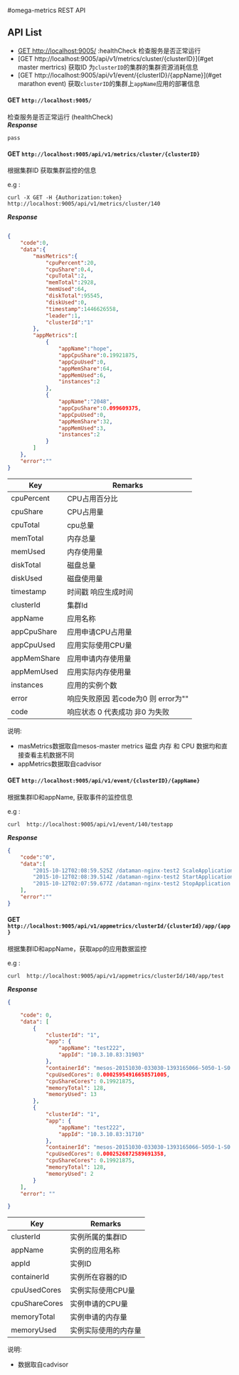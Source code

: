 #omega-metrics REST API

## API List
  - [GET http://localhost:9005/](#healthCheck)  :healthCheck  检查服务是否正常运行
  - [GET http://localhost:9005/api/v1/metrics/cluster/{clusterID}](#get master mertrics) 获取ID 为`clusterID`的集群的集群资源消耗信息
  - [GET http://localhost:9005/api/v1/event/{clusterID}/{appName}](#get marathon event) 获取`clusterID`的集群上`appName`应用的部署信息

#### GET `http://localhost:9005/`
检查服务是否正常运行 (healthCheck)   </br>
***Response***
```
pass
```

#### GET `http://localhost:9005/api/v1/metrics/cluster/{clusterID}`
根据集群ID 获取集群监控的信息

e.g :
```shell
curl -X GET -H {Authorization:token} http://localhost:9005/api/v1/metrics/cluster/140
```

***Response***
```json

{
    "code":0,
    "data":{
        "masMetrics":{
            "cpuPercent":20,
            "cpuShare":0.4,
            "cpuTotal":2,
            "memTotal":2928,
            "memUsed":64,
            "diskTotal":95545,
            "diskUsed":0,
            "timestamp":1446626558,
            "leader":1,
            "clusterId":"1"
        },
        "appMetrics":[
            {
                "appName":"hope",
                "appCpuShare":0.19921875,
                "appCpuUsed":0,
                "appMemShare":64,
                "appMemUsed":6,
                "instances":2
            },
            {
                "appName":"2048",
                "appCpuShare":0.099609375,
                "appCpuUsed":0,
                "appMemShare":32,
                "appMemUsed":3,
                "instances":2
            }
        ]
    },
    "error":""
}
```

|Key          |Remarks                           |
|-------------|----------------------------------|
|cpuPercent   |CPU占用百分比                     |
|cpuShare     |CPU占用量                         |
|cpuTotal     |cpu总量                           |
|memTotal     |内存总量                          |
|memUsed      |内存使用量                        |
|diskTotal    |磁盘总量                          |
|diskUsed     |磁盘使用量                        |
|timestamp    |时间戳  响应生成时间              |
|clusterId    |集群Id                            |
|appName      |应用名称                          |
|appCpuShare  |应用申请CPU占用量                 |
|appCpuUsed   |应用实际使用CPU量                 |
|appMemShare  |应用申请内存使用量                |
|appMemUsed   |应用实际内存使用量                |
|instances    |应用的实例个数                    |
|error        |响应失败原因 若code为0 则 error为"" |
|code         |响应状态 0 代表成功 非0 为失败       |

说明:
* masMetrics数据取自mesos-master metrics 磁盘 内存 和 CPU 数据均和直接查看主机数据不同
* appMetrics数据取自cadvisor

#### GET `http://localhost:9005/api/v1/event/{clusterID}/{appName}`
根据集群ID和appName, 获取事件的监控信息

e.g :
```shell
curl  http://localhost:9005/api/v1/event/140/testapp
```

***Response***
```json
{
    "code":"0",
    "data":[
        "2015-10-12T02:08:59.525Z /dataman-nginx-test2 ScaleApplication deployment_step_success",
        "2015-10-12T02:08:39.514Z /dataman-nginx-test2 StartApplication deployment_step_success",
        "2015-10-12T02:07:59.677Z /dataman-nginx-test2 StopApplication deployment_step_success"
    ],
    "error":""
}
```

#### GET `http://localhost:9005/api/v1/appmetrics/clusterId/{clusterId}/app/{app}`
根据集群ID和appName，获取app的应用数据监控

e.g :
```shell
curl  http://localhost:9005/api/v1/appmetrics/clusterId/140/app/test
```

***Response***
```json
{

    "code": 0,
    "data": [
        {
            "clusterId": "1",
            "app": {
                "appName": "test222",
                "appId": "10.3.10.83:31903"
            },
            "containerId": "mesos-20151030-033030-1393165066-5050-1-S0.2f8b7126-1391-4d72-8477-8c92a2a83677",
            "cpuUsedCores": 0.00025954916658571005,
            "cpuShareCores": 0.19921875,
            "memoryTotal": 128,
            "memoryUsed": 13
        },
        {
            "clusterId": "1",
            "app": {
                "appName": "test222",
                "appId": "10.3.10.83:31710"
            },
            "containerId": "mesos-20151030-033030-1393165066-5050-1-S0.c37109b5-4058-4da3-a3fd-6785a3fa32a6",
            "cpuUsedCores": 0.0002526872589691358,
            "cpuShareCores": 0.19921875,
            "memoryTotal": 128,
            "memoryUsed": 2
        }
    ],
    "error": ""

}
```


|Key          |Remarks                           |
|-------------|----------------------------------|
|clusterId    |实例所属的集群ID                  |
|appName      |实例的应用名称                    |
|appId        |实例ID                            |
|containerId  |实例所在容器的ID                  |
|cpuUsedCores |实例实际使用CPU量                 |
|cpuShareCores|实例申请的CPU量                   |
|memoryTotal  |实例申请的内存量                  |
|memoryUsed   |实例实际使用的内存量              |

说明:
* 数据取自cadvisor
